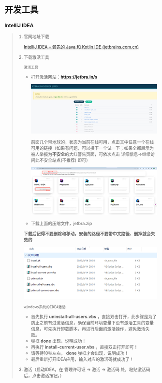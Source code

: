 # 开发工具

### IntelliJ IDEA

> 1. 官网地址下载
>
>    [IntelliJ IDEA – 领先的 Java 和 Kotlin IDE (jetbrains.com.cn)](https://www.jetbrains.com.cn/idea/)
>
> 2. 下载激活工具
>
>    `激活工具`
>
>    - 打开激活网站：**https://jetbra.in/s**
>
>      ![](tool\02.jpg)
>
>      前面几个带地球的，状态为当前在线可用，点击其中任意一个在线可用的链接（如果有问题，可以换下一个试一下；如果全都展示为被人举报为**不安全**的大红警告页面，可依次点击 详细信息->继续访问此不安全站点(不推荐) 即可）
>
>      ![](tool\03.jpg)
>
>    - 下载上面的压缩文件，jetbra.zip
>
>    **下载后记得不要删除和移动，安装的路径不要带中文路径、删掉就会失效的**
>
>    ![](tool\01.jpg)
>
>    `windows系统的IDEA激活`
>
>    - 首先执行 **uninstall-all-users.vbs** ，直接双击打开，此步骤是为了防止之前有过激活信息，确保当前环境变量下没有激活工具的变量信息，可先执行卸载脚本，再进行后面的激活操作，避免激活失败。
>    - 弹框 **done** 出现，说明成功！
>    - 再执行 **install-current-user.vbs** ，直接双击打开即可！
>    - 请等待10秒左右， **done** 弹框才会出现，说明成功！
>    - 最后重新打开IDEA应用，输入对应的激活码就成功了！
>
> 3. 激活（启动IDEA，在 管理许可证 -> 激活 -> 激活码 处，粘贴激活码后，点击激活按钮。）
